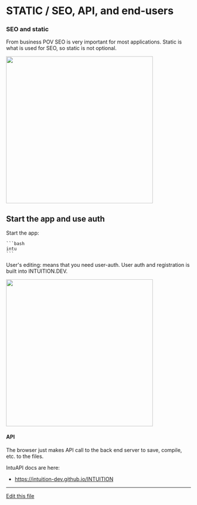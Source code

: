 
# STATIC / SEO, API, and end-users


### SEO and static

From business POV SEO is very important for most applications. Static is what is used for SEO, so static is not optional.

[<img src="http://img.youtube.com/vi/XmbKmahmpFo/0.jpg" width="400"/>](http://www.youtube.com/watch?v=XmbKmahmpFo)


## Start the app and use auth

Start the app:

    ```bash
    intu
    ```

User's editing: means that you need user-auth. User auth and registration is built into INTUITION.DEV.


[<img src="http://img.youtube.com/vi/AU6eQulq5cE/0.jpg" width="400"/>](http://www.youtube.com/watch?v=BpNvMqwq9TI)


#### API

The browser just makes API call to the back end server to save, compile, etc. to the files.

IntuAPI docs are here:
- https://intuition-dev.github.io/INTUITION




---
[Edit this file](https://github.com/intuition-dev/IntuitionDocs/tree/master/docs)